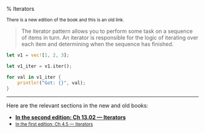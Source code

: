 % Iterators

<small>There is a new edition of the book and this is an old link.</small>

> The iterator pattern allows you to perform some task on a sequence of items in turn.
> An iterator is responsible for the logic of iterating over each item and determining when the sequence has finished.

```rust
let v1 = vec![1, 2, 3];

let v1_iter = v1.iter();

for val in v1_iter {
    println!("Got: {}", val);
}
```

---

Here are the relevant sections in the new and old books:

* **[In the second edition: Ch 13.02 — Iterators][2]**
* <small>[In the first edition: Ch 4.5 — Iterators][1]</small>


[1]: first-edition/iterators.html
[2]: second-edition/ch13-02-iterators.html
